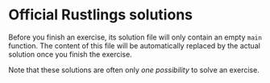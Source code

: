 # Official Rustlings solutions

Before you finish an exercise, its solution file will only contain an empty `main` function.
The content of this file will be automatically replaced by the actual solution once you finish the exercise.

Note that these solutions are often only _one possibility_ to solve an exercise.